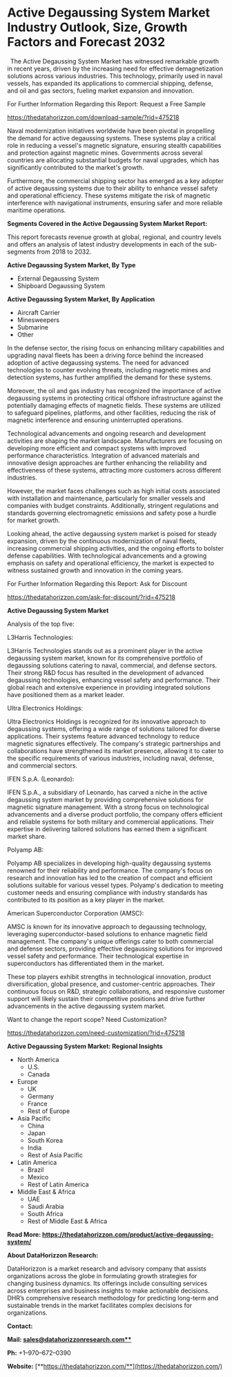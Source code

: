 ﻿# **Active Degaussing System Market Industry Outlook, Size, Growth Factors and Forecast 2032**
` `The Active Degaussing System Market has witnessed remarkable growth in recent years, driven by the increasing need for effective demagnetization solutions across various industries. This technology, primarily used in naval vessels, has expanded its applications to commercial shipping, defense, and oil and gas sectors, fueling market expansion and innovation.

For Further Information Regarding this Report: Request a Free Sample

<https://thedatahorizzon.com/download-sample/?rid=475218>



Naval modernization initiatives worldwide have been pivotal in propelling the demand for active degaussing systems. These systems play a critical role in reducing a vessel's magnetic signature, ensuring stealth capabilities and protection against magnetic mines. Governments across several countries are allocating substantial budgets for naval upgrades, which has significantly contributed to the market's growth.

Furthermore, the commercial shipping sector has emerged as a key adopter of active degaussing systems due to their ability to enhance vessel safety and operational efficiency. These systems mitigate the risk of magnetic interference with navigational instruments, ensuring safer and more reliable maritime operations.

**Segments Covered in the Active Degaussing System Market Report:**

This report forecasts revenue growth at global, regional, and country levels and offers an analysis of latest industry developments in each of the sub-segments from 2018 to 2032.

**Active Degaussing System Market, By Type**

- External Degaussing System
- Shipboard Degaussing System

**Active Degaussing System Market, By Application**

- Aircraft Carrier
- Minesweepers
- Submarine
- Other

In the defense sector, the rising focus on enhancing military capabilities and upgrading naval fleets has been a driving force behind the increased adoption of active degaussing systems. The need for advanced technologies to counter evolving threats, including magnetic mines and detection systems, has further amplified the demand for these systems.

Moreover, the oil and gas industry has recognized the importance of active degaussing systems in protecting critical offshore infrastructure against the potentially damaging effects of magnetic fields. These systems are utilized to safeguard pipelines, platforms, and other facilities, reducing the risk of magnetic interference and ensuring uninterrupted operations.

Technological advancements and ongoing research and development activities are shaping the market landscape. Manufacturers are focusing on developing more efficient and compact systems with improved performance characteristics. Integration of advanced materials and innovative design approaches are further enhancing the reliability and effectiveness of these systems, attracting more customers across different industries.

However, the market faces challenges such as high initial costs associated with installation and maintenance, particularly for smaller vessels and companies with budget constraints. Additionally, stringent regulations and standards governing electromagnetic emissions and safety pose a hurdle for market growth.

Looking ahead, the active degaussing system market is poised for steady expansion, driven by the continuous modernization of naval fleets, increasing commercial shipping activities, and the ongoing efforts to bolster defense capabilities. With technological advancements and a growing emphasis on safety and operational efficiency, the market is expected to witness sustained growth and innovation in the coming years.

For Further Information Regarding this Report: Ask for Discount

<https://thedatahorizzon.com/ask-for-discount/?rid=475218>



**Active Degaussing System Market** 

Analysis of the top five:

L3Harris Technologies:

L3Harris Technologies stands out as a prominent player in the active degaussing system market, known for its comprehensive portfolio of degaussing solutions catering to naval, commercial, and defense sectors. Their strong R&D focus has resulted in the development of advanced degaussing technologies, enhancing vessel safety and performance. Their global reach and extensive experience in providing integrated solutions have positioned them as a market leader.

Ultra Electronics Holdings:

Ultra Electronics Holdings is recognized for its innovative approach to degaussing systems, offering a wide range of solutions tailored for diverse applications. Their systems feature advanced technology to reduce magnetic signatures effectively. The company's strategic partnerships and collaborations have strengthened its market presence, allowing it to cater to the specific requirements of various industries, including naval, defense, and commercial sectors.

IFEN S.p.A. (Leonardo):

IFEN S.p.A., a subsidiary of Leonardo, has carved a niche in the active degaussing system market by providing comprehensive solutions for magnetic signature management. With a strong focus on technological advancements and a diverse product portfolio, the company offers efficient and reliable systems for both military and commercial applications. Their expertise in delivering tailored solutions has earned them a significant market share.

Polyamp AB:

Polyamp AB specializes in developing high-quality degaussing systems renowned for their reliability and performance. The company's focus on research and innovation has led to the creation of compact and efficient solutions suitable for various vessel types. Polyamp's dedication to meeting customer needs and ensuring compliance with industry standards has contributed to its position as a key player in the market.

American Superconductor Corporation (AMSC):

AMSC is known for its innovative approach to degaussing technology, leveraging superconductor-based solutions to enhance magnetic field management. The company's unique offerings cater to both commercial and defense sectors, providing effective degaussing solutions for improved vessel safety and performance. Their technological expertise in superconductors has differentiated them in the market.

These top players exhibit strengths in technological innovation, product diversification, global presence, and customer-centric approaches. Their continuous focus on R&D, strategic collaborations, and responsive customer support will likely sustain their competitive positions and drive further advancements in the active degaussing system market.

Want to change the report scope? Need Customization?

<https://thedatahorizzon.com/need-customization/?rid=475218>

**Active Degaussing System Market: Regional Insights**

- North America
  - U.S.
  - Canada
- Europe
  - UK
  - Germany
  - France
  - Rest of Europe
- Asia Pacific
  - China
  - Japan
  - South Korea
  - India
  - Rest of Asia Pacific
- Latin America
  - Brazil
  - Mexico
  - Rest of Latin America
- Middle East & Africa
  - UAE
  - Saudi Arabia
  - South Africa
  - Rest of Middle East & Africa

**Read More: https://thedatahorizzon.com/product/active-degaussing-system/**

**About DataHorizzon Research:**

DataHorizzon is a market research and advisory company that assists organizations across the globe in formulating growth strategies for changing business dynamics. Its offerings include consulting services across enterprises and business insights to make actionable decisions. DHR’s comprehensive research methodology for predicting long-term and sustainable trends in the market facilitates complex decisions for organizations.

**Contact:**

**Mail: [sales@datahorizzonresearch.com**](mailto:sales@datahorizzonresearch.com)**

**Ph:** +1–970–672–0390

**Website:** [**https://thedatahorizzon.com/**](https://thedatahorizzon.com/)


